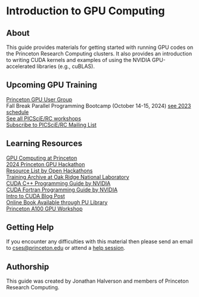# Introduction to GPU Computing

## About

This guide provides materials for getting started with running GPU codes on the Princeton Research Computing clusters. It also provides an introduction to writing CUDA kernels and examples of using the NVIDIA GPU-accelerated libraries (e.g., cuBLAS).

## Upcoming GPU Training

[Princeton GPU User Group](https://researchcomputing.princeton.edu/learn/user-groups/gpu)  
Fall Break Parallel Programming Bootcamp (October 14-15, 2024) [see 2023 schedule](https://researchcomputing.princeton.edu/fall-break-2023-bootcamp)  
[See all PICSciE/RC workshops](https://researchcomputing.princeton.edu/learn/workshops-live-training)  
[Subscribe to PICSciE/RC Mailing List](https://researchcomputing.princeton.edu/subscribe)  

## Learning Resources

[GPU Computing at Princeton](https://researchcomputing.princeton.edu/support/knowledge-base/gpu-computing)  
[2024 Princeton GPU Hackathon](https://www.openhackathons.org/s/siteevent/a0C5e000008dWhxEAE/se000286)  
[Resource List by Open Hackathons](https://www.openhackathons.org/s/technical-resources)  
[Training Archive at Oak Ridge National Laboratory](https://docs.olcf.ornl.gov/training/training_archive.html)   
[CUDA C++ Programming Guide by NVIDIA](https://docs.nvidia.com/cuda/cuda-c-programming-guide/index.html)  
[CUDA Fortran Programming Guide by NVIDIA](https://docs.nvidia.com/hpc-sdk/compilers/cuda-fortran-prog-guide/index.html)     
[Intro to CUDA Blog Post](https://devblogs.nvidia.com/even-easier-introduction-cuda/)   
[Online Book Available through PU Library](https://catalog.princeton.edu/catalog/99125304171206421)  
[Princeton A100 GPU Workshop](https://github.com/PrincetonUniversity/a100_workshop)  

## Getting Help

If you encounter any difficulties with this material then please send an email to <a href="mailto:cses@princeton.edu">cses@princeton.edu</a> or attend a <a href="https://researchcomputing.princeton.edu/education/help-sessions">help session</a>.

## Authorship

This guide was created by Jonathan Halverson and members of Princeton Research Computing.
